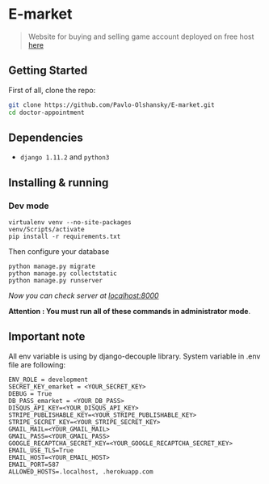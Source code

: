 # E-market

> Website for buying and selling game account deployed on free host [here](https://buyandplay.herokuapp.com/) 

## Getting Started

First of all, clone the repo:

```bash
git clone https://github.com/Pavlo-Olshansky/E-market.git
cd doctor-appointment
```

## Dependencies
* `django 1.11.2` and `python3`

## Installing & running
### Dev mode
```
virtualenv venv --no-site-packages
venv/Scripts/activate
pip install -r requirements.txt
```
Then configure your database
```
python manage.py migrate
python manage.py collectstatic
python manage.py runserver
```
*Now you can check server at [localhost:8000](http://localhost:8000)*

**Attention : You must run all of these commands in administrator mode**.

## Important note
All env variable is using by django-decouple library. System variable in .env file are following:
```
ENV_ROLE = development
SECRET_KEY_emarket = <YOUR_SECRET_KEY>
DEBUG = True
DB_PASS_emarket = <YOUR_DB_PASS>
DISQUS_API_KEY=<YOUR_DISQUS_API_KEY>
STRIPE_PUBLISHABLE_KEY=<YOUR_STRIPE_PUBLISHABLE_KEY>
STRIPE_SECRET_KEY=<YOUR_STRIPE_SECRET_KEY>
GMAIL_MAIL=<YOUR_GMAIL_MAIL>
GMAIL_PASS=<YOUR_GMAIL_PASS>
GOOGLE_RECAPTCHA_SECRET_KEY=<YOUR_GOOGLE_RECAPTCHA_SECRET_KEY>
EMAIL_USE_TLS=True
EMAIL_HOST=<YOUR_EMAIL_HOST>
EMAIL_PORT=587
ALLOWED_HOSTS=.localhost, .herokuapp.com
```



